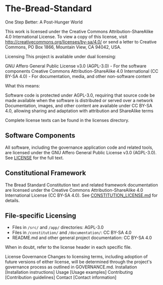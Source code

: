 # The-Bread-Standard
One Step Better: A Post-Hunger World

This work is licensed under the Creative Commons Attribution-ShareAlike 4.0 International License.
To view a copy of this license, visit http://creativecommons.org/licenses/by-sa/4.0/ or
send a letter to Creative Commons, PO Box 1866, Mountain View, CA 94042, USA.

Licensing
This project is available under dual licensing:

GNU Affero General Public License v3.0 (AGPL-3.0) - For the software components
Creative Commons Attribution-ShareAlike 4.0 International (CC BY-SA 4.0) - For documentation, media, and other non-software content

What this means:

Software code is protected under AGPL-3.0, requiring that source code be made available when the software is distributed or served over a network
Documentation, images, and other content are available under CC BY-SA 4.0, allowing sharing and adaptation with attribution and ShareAlike terms

Complete license texts can be found in the licenses directory.

## Software Components
All software, including the governance application code and related tools, are licensed under the GNU Affero General Public License v3.0 (AGPL-3.0). See [LICENSE](LICENSE) for the full text.

## Constitutional Framework
The Bread Standard Constitution text and related framework documentation are licensed under the Creative Commons Attribution-ShareAlike 4.0 International License (CC BY-SA 4.0). See [CONSTITUTION_LICENSE.md](CONSTITUTION_LICENSE.md) for details.

## File-specific Licensing
- Files in `/src/` and `/app/` directories: AGPL-3.0
- Files in `/constitution/` and `/documentation/`: CC BY-SA 4.0
- README.md and other general project documentation: CC BY-SA 4.0

When in doubt, refer to the license header in each specific file.

License Governance
Changes to licensing terms, including adoption of future versions of either license, will be determined through the project's governance process as outlined in GOVERNANCE.md.
Installation
[Installation instructions]
Usage
[Usage examples]
Contributing
[Contribution guidelines]
Contact
[Contact information]
